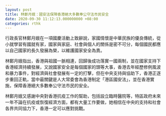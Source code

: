 ```yaml
---
layout: post
title: 林鄭月娥：國安法保障香港絕大多數奉公守法市民安全
date: 2020-09-30 11:12:13.000000000 +08:00
categories: rthk
---
```


行政長官林鄭月娥在一項國慶活動上致辭說，家國情懷是中華民族的優良傳統，從小就學習有國就有家，國家與家庭、社會與個人的關係是密不可分，每個國民都應以自己國家的長久發展為榮，以維護國家安全為責。

林鄭月娥指出，香港與祖國一脈相連，回歸後成功落實一國兩制，並在國家支持下香港經濟持續發展，又說國家安全是每個國家的頭等大事，香港去年經歷修例風波和暴力事件，對經濟與社會發展有一定的打擊，但在中央支持與協助下，香港正逐步重回正軌，當中最關鍵是人大常委會為香港制定「港區國安法」，並在香港實施，保障香港絕大多數奉公守法市民的安全。

林鄭月娥又感謝中央對香港抗疫工作的幫助，包括設立臨時醫院等，特區政府未來一年不論在抗疫或恢復經濟方面，都有大量工作要做，她相信在中央的支持和社會各界共同協力下，香港一定可以應對挑戰。
